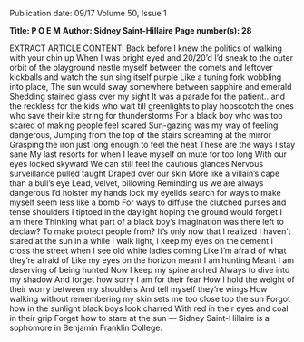 Publication date: 09/17
Volume 50, Issue 1

**Title: P O E M**
**Author: Sidney Saint-Hillaire**
**Page number(s): 28**

EXTRACT ARTICLE CONTENT:
Back before I knew the politics of walking with your chin up
When I was bright eyed and 20/20’d
I’d sneak to the outer orbit of the playground
nestle myself between the comets and leftover kickballs
and watch the sun sing itself purple
Like a tuning fork wobbling into place,
The sun would sway somewhere between sapphire and emerald
Shedding stained glass over my sight
It was a parade for the patient...and the reckless
for the kids who wait till greenlights to play hopscotch
the ones who save their kite string for thunderstorms
For a black boy who was too scared of making people feel scared
Sun-gazing was my way of feeling dangerous, 
Jumping from the top of the stairs 
screaming at the mirror
Grasping the iron just long enough to feel the heat
These are the ways I stay sane
My last resorts for when I leave myself on mute for too long
With our eyes locked skyward
We can still feel the cautious glances
Nervous surveillance pulled taught
Draped over our skin
More like a villain’s cape than a bull’s eye
Lead, velvet, billowing
Reminding us we are always dangerous
I’d holster my hands
lock my eyelids
search for ways to make myself seem less like a bomb
For ways to diffuse the clutched purses and tense shoulders
I tiptoed in the daylight
hoping the ground would forget I am there
Thinking what part of a black boy’s imagination was there left to 
declaw?
To make protect people from?
It’s only now that I realized I haven’t stared at the sun in a while
I walk light, I keep my eyes on the cement
I cross the street when I see old white ladies coming
Like I’m afraid of what they’re afraid of
Like my eyes on the horizon meant I am hunting
Meant I am deserving of being hunted
Now I keep my spine arched
Always to dive into my shadow
And forget how sorry I am for their fear
How I hold the weight of their worry between my shoulders
And tell myself they’re wings
How walking without remembering my skin sets me too close too the 
sun
Forgot how in the sunlight black boys look charred
With red in their eyes and coal in their grip
Forget how to stare at the sun
— Sidney Saint-Hillaire is a sophomore 
in Benjamin Franklin College.